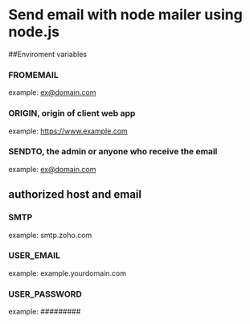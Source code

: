 # Send email with node mailer using node.js


##Enviroment variables 

### FROMEMAIL
example:  ex@domain.com

### ORIGIN, origin of client web app
example:  https://www.example.com

### SENDTO, the admin or anyone who receive the email
example:  ex@domain.com



## authorized host and email

### SMTP 
example:  smtp.zoho.com

### USER_EMAIL 
example:  example.yourdomain.com


### USER_PASSWORD
example:  #########
